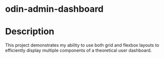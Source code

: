 # odin-admin-dashboard

# Description

This project demonstrates my ability to use both grid and flexbox layouts to efficiently display multiple components of a theoretical user dashboard.
